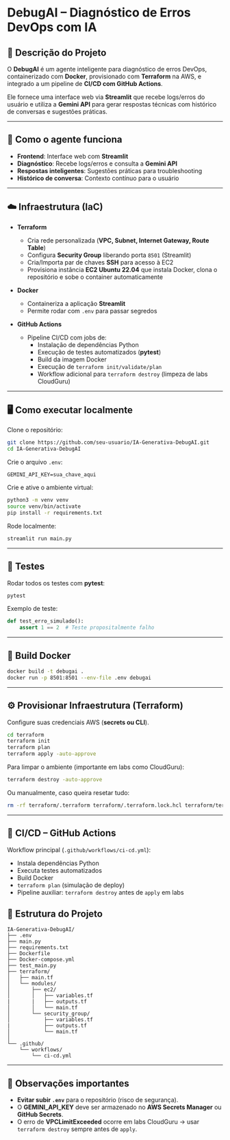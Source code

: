 # DebugAI – Diagnóstico de Erros DevOps com IA

## 📌 Descrição do Projeto
O **DebugAI** é um agente inteligente para diagnóstico de erros DevOps, containerizado com **Docker**, provisionado com **Terraform** na AWS, e integrado a um pipeline de **CI/CD com GitHub Actions**.

Ele fornece uma interface web via **Streamlit** que recebe logs/erros do usuário e utiliza a **Gemini API** para gerar respostas técnicas com histórico de conversas e sugestões práticas.

---

## 🚀 Como o agente funciona
- **Frontend**: Interface web com **Streamlit**  
- **Diagnóstico**: Recebe logs/erros e consulta a **Gemini API**  
- **Respostas inteligentes**: Sugestões práticas para troubleshooting  
- **Histórico de conversa**: Contexto contínuo para o usuário  

---

## ☁️ Infraestrutura (IaC)
- **Terraform**
  - Cria rede personalizada (**VPC, Subnet, Internet Gateway, Route Table**)  
  - Configura **Security Group** liberando porta `8501` (Streamlit)  
  - Cria/Importa par de chaves **SSH** para acesso à EC2  
  - Provisiona instância **EC2 Ubuntu 22.04** que instala Docker, clona o repositório e sobe o container automaticamente  

- **Docker**
  - Containeriza a aplicação **Streamlit**  
  - Permite rodar com `.env` para passar segredos  

- **GitHub Actions**
  - Pipeline CI/CD com jobs de:
    - Instalação de dependências Python
    - Execução de testes automatizados (**pytest**)
    - Build da imagem Docker
    - Execução de `terraform init/validate/plan`
    - Workflow adicional para `terraform destroy` (limpeza de labs CloudGuru)

---

## 🖥️ Como executar localmente

Clone o repositório:
```bash
git clone https://github.com/seu-usuario/IA-Generativa-DebugAI.git
cd IA-Generativa-DebugAI
```

Crie o arquivo `.env`:
```env
GEMINI_API_KEY=sua_chave_aqui
```

Crie e ative o ambiente virtual:
```bash
python3 -m venv venv
source venv/bin/activate
pip install -r requirements.txt
```

Rode localmente:
```bash
streamlit run main.py
```

---

## 🧪 Testes
Rodar todos os testes com **pytest**:
```bash
pytest
```

Exemplo de teste:
```python
def test_erro_simulado():
    assert 1 == 2  # Teste propositalmente falho
```

---

## 🐳 Build Docker
```bash
docker build -t debugai .
docker run -p 8501:8501 --env-file .env debugai
```

---

## ⚙️ Provisionar Infraestrutura (Terraform)

Configure suas credenciais AWS (**secrets ou CLI**).

```bash
cd terraform
terraform init
terraform plan
terraform apply -auto-approve
```

Para limpar o ambiente (importante em labs como CloudGuru):
```bash
terraform destroy -auto-approve
```

Ou manualmente, caso queira resetar tudo:
```bash
rm -rf terraform/.terraform terraform/.terraform.lock.hcl terraform/terraform.tfstate terraform/terraform.tfstate.backup
```

---

## 🔄 CI/CD – GitHub Actions
Workflow principal (`.github/workflows/ci-cd.yml`):
- Instala dependências Python
- Executa testes automatizados
- Build Docker
- `terraform plan` (simulação de deploy)
- Pipeline auxiliar: `terraform destroy` antes de `apply` em labs

## 📂 Estrutura do Projeto
```
IA-Generativa-DebugAI/
├── .env
├── main.py
├── requirements.txt
├── Dockerfile
├── Docker-compose.yml
├── test_main.py
├── terraform/
│   ├── main.tf
│   └── modules/
│       ├── ec2/
│       │   ├── variables.tf
|       |   ├── outputs.tf
│       │   └── main.tf
│       └── security_group/
│           ├── variables.tf
|           ├── outputs.tf
│           └── main.tf
│   
└── .github/
    └── workflows/
        └── ci-cd.yml
```

---

## 📝 Observações importantes
- **Evitar subir `.env`** para o repositório (risco de segurança).  
- O **GEMINI_API_KEY** deve ser armazenado no **AWS Secrets Manager** ou **GitHub Secrets**.  
- O erro de **VPCLimitExceeded** ocorre em labs CloudGuru → usar `terraform destroy` sempre antes de `apply`.  
